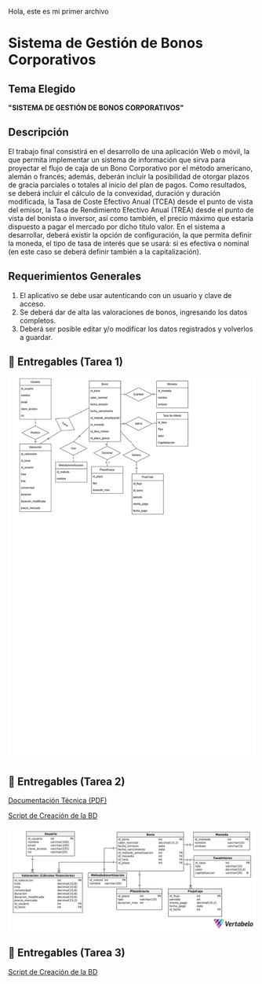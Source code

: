 Hola, este es mi primer archivo
# Sistema de Gestión de Bonos Corporativos

## Tema Elegido

**"SISTEMA DE GESTIÓN DE BONOS CORPORATIVOS"**

## Descripción

El trabajo final consistirá en el desarrollo de una aplicación Web o móvil, la que permita implementar un sistema de información que sirva para proyectar el flujo de caja de un Bono Corporativo por el método americano, alemán o francés; además, deberán incluir la posibilidad de otorgar plazos de gracia parciales o totales al inicio del plan de pagos. Como resultados, se deberá incluir el cálculo de la convexidad, duración y duración modificada, la Tasa de Coste Efectivo Anual (TCEA) desde el punto de vista del emisor, la Tasa de Rendimiento Efectivo Anual (TREA) desde el punto de vista del bonista o inversor, así como también, el precio máximo que estaría dispuesto a pagar el mercado por dicho título valor. 
En el sistema a desarrollar, deberá existir la opción de configuración, la que permita definir la moneda, el tipo de tasa de interés que se usará: si es efectiva o nominal (en este caso se deberá definir también a la capitalización). 

## Requerimientos Generales

1. El aplicativo se debe usar autenticando con un usuario y clave de acceso.
2. Se deberá dar de alta las valoraciones de bonos, ingresando los datos completos.
3. Deberá ser posible editar y/o modificar los datos registrados y volverlos a guardar.

## 📌 Entregables (Tarea 1)
![Diagrama ER](diagrama_ER.png)

## 📌 Entregables (Tarea 2)
[Documentación Técnica (PDF)](ModeloFisico_FinanzasBonos.pdf)

[Script de Creación de la BD](FinanzasBonos_Script.sql)

![Diagrama del Modelo Lógico](ModeloLogico.png)

## 📌 Entregables (Tarea 3)
[Script de Creación de la BD](SQL_Script_Datos.sql)



